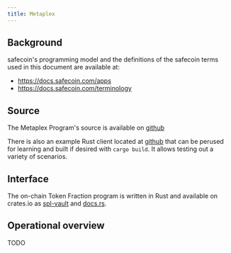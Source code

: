 ```yaml
---
title: Metaplex
---
```


## Background

safecoin's programming model and the definitions of the safecoin terms used in this
document are available at:

- https://docs.safecoin.com/apps
- https://docs.safecoin.com/terminology

## Source

The Metaplex Program's source is available on
[github](https://github.com/metaplex-foundation/metaplex)

There is also an example Rust client located at
[github](https://github.com/metaplex-foundation/metaplex/tree/master/token_vault/test/src/main.rs)
that can be perused for learning and built if desired with `cargo build`. It allows testing out a variety of scenarios.

## Interface

The on-chain Token Fraction program is written in Rust and available on crates.io as
[spl-vault](https://crates.io/crates/metaplex-token-vault) and
[docs.rs](https://docs.rs/metaplex-token-vault).

## Operational overview

TODO

